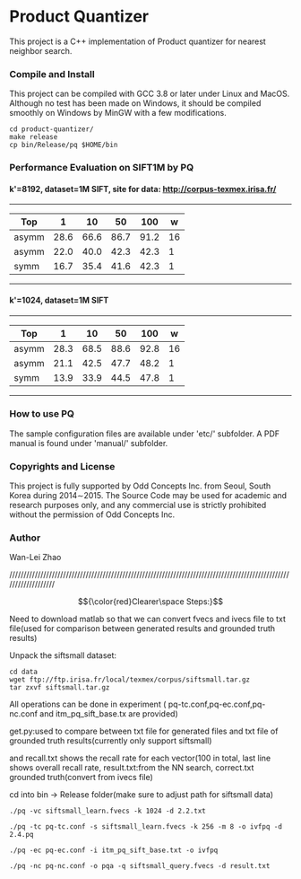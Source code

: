 # Product Quantizer
This project is a C++ implementation of Product quantizer for nearest neighbor search.


### Compile and Install
This project can be compiled with GCC 3.8 or later under Linux and MacOS. Although no test has been made on Windows, 
it should be compiled smoothly on Windows by MinGW with a few modifications. 

```
cd product-quantizer/
make release
cp bin/Release/pq $HOME/bin
```


### Performance Evaluation on SIFT1M by PQ
#### k'=8192, dataset=1M SIFT, site for data: http://corpus-texmex.irisa.fr/
--------------------------------------------
|Top   |  1    |   10   |   50 | 100  |  w |
-------|-------|--------|------|------|----|
|asymm |  28.6  |  66.6 | 86.7 | 91.2 | 16 |
|asymm | 22.0   | 40.0  | 42.3 | 42.3 | 1  |
|symm  |  16.7  | 35.4  | 41.6 | 42.3 |	1  |
--------------------------------------------
#### k'=1024, dataset=1M SIFT
--------------------------------------------
|Top   |  1   |   10  |   50  | 100   | w |
-------|------|-------|-------|-------|---|
|asymm | 28.3 |  68.5 |  88.6 | 92.8  | 16|
|asymm | 21.1 |  42.5 |  47.7 | 48.2  | 1 |
|symm  | 13.9 |  33.9 |  44.5 | 47.8	| 1 |
-------------------------------------------


### How to use PQ

The sample configuration files are available under 'etc/' subfolder. A PDF manual is found under 'manual/' subfolder.

### Copyrights and License
This project is fully supported by Odd Concepts Inc. from Seoul, South Korea during 2014∼2015. The Source Code may be used for academic and research purposes only, and any commercial use is strictly prohibited without the permission of Odd Concepts Inc.

### Author
Wan-Lei Zhao

///////////////////////////////////////////////////////////////////////////////////////////////////////////////////

$${\color{red}Clearer\space Steps:}$$

Need to download matlab so that we can convert fvecs and ivecs file to txt file(used for comparison between generated results and grounded truth results)


Unpack the siftsmall dataset:

```
cd data
wget ftp://ftp.irisa.fr/local/texmex/corpus/siftsmall.tar.gz
tar zxvf siftsmall.tar.gz
```
All operations can be done in experiment ( pq-tc.conf,pq-ec.conf,pq-nc.conf and itm_pq_sift_base.tx are provided)


get.py:used to compare between txt file for generated files and txt file of grounded truth results(currently only support siftsmall)


and recall.txt shows the recall rate for each vector(100 in total, last line shows overall recall rate, result.txt:from the NN search, correct.txt grounded truth(convert from ivecs file)



cd into bin -> Release folder(make sure to adjust path for siftsmall data)
```
./pq -vc siftsmall_learn.fvecs -k 1024 -d 2.2.txt

./pq -tc pq-tc.conf -s siftsmall_learn.fvecs -k 256 -m 8 -o ivfpq -d 2.4.pq

./pq -ec pq-ec.conf -i itm_pq_sift_base.txt -o ivfpq

./pq -nc pq-nc.conf -o pqa -q siftsmall_query.fvecs -d result.txt
```


